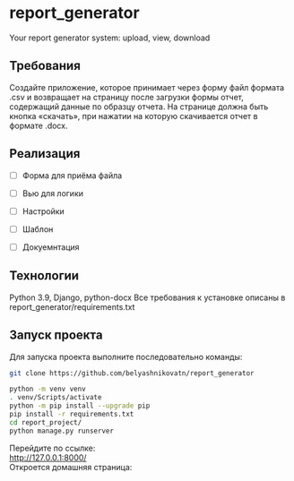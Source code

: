 # report_generator
Your report generator system: upload, view, download


## Требования
Создайте приложение, которое принимает через форму файл формата .csv и возвращает на страницу после загрузки формы отчет, содержащий данные по образцу отчета. На странице должна быть кнопка «скачать», при нажатии на которую скачивается отчет в формате .docx. 


## Реализация
- [ ] Форма для приёма файла
- [ ] Вью для логики
- [ ] Настройки
- [ ] Шаблон
- [ ] Докуемнтация


## Технологии
Python 3.9, Django, python-docx
Все требования к установке описаны в report_generator/requirements.txt

## Запуск проекта
Для запуска проекта выполните последовательно команды:

```bash
git clone https://github.com/belyashnikovatn/report_generator
```

```bash
python -m venv venv   
. venv/Scripts/activate  
python -m pip install --upgrade pip  
pip install -r requirements.txt   
cd report_project/
python manage.py runserver   
```

Перейдите по ссылке:  
http://127.0.0.1:8000/  
Откроется домашняя страница:  

